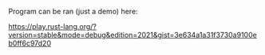 Program can be ran (just a demo) here:

https://play.rust-lang.org/?version=stable&mode=debug&edition=2021&gist=3e634a1a31f3730a9100eb0ff6c97d20
